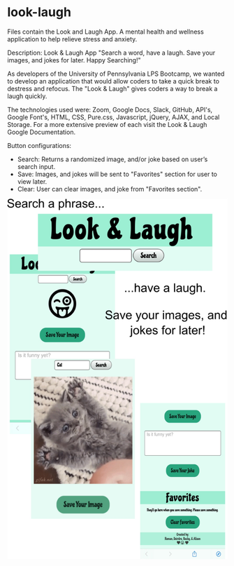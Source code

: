 # look-laugh
Files contain the Look and Laugh App. A mental health and wellness 
application to help relieve stress and anxiety. 

Description: Look & Laugh App
"Search a word, have a laugh. Save your images, and jokes for later. Happy Searching!"

As developers of the University of Pennsylvania LPS Bootcamp, we wanted to develop an application that would allow coders to take a quick break to destress
and refocus. The "Look & Laugh" gives coders a way to break a laugh quickly. 

The technologies used were:
Zoom, Google Docs, Slack, GitHub, API's, Google Font's, HTML, CSS, Pure.css, Javascript, jQuery, AJAX, and Local Storage. For a more extensive preview of each visit the Look & Laugh Google Documentation. 


Button configurations: 

- Search: Returns a randomized image, and/or joke based on user’s search input.
- Save: Images, and jokes will be sent to "Favorites" section for user to view later. 
- Clear: User can clear images, and joke from "Favorites section".

![Look & Laugh App Preview](preview-image.jpg)








